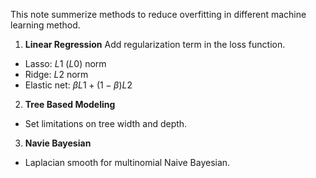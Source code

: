 This note summerize methods to reduce overfitting in different machine learning method.

1. **Linear Regression** Add regularization term in the loss function.

  - Lasso: $L1$ ($L0$) norm
  - Ridge: $L2$ norm
  - Elastic net: $\beta L1 + (1-\beta)L2$

2. **Tree Based Modeling**

  - Set limitations on tree width and depth.

3. **Navie Bayesian**

  - Laplacian smooth for multinomial Naive Bayesian.

